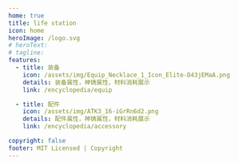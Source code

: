 ```yaml
---
home: true
title: life station
icon: home
heroImage: /logo.svg
# heroText: 
# tagline: 
features:
  - title: 装备
    icon: /assets/img/Equip_Necklace_1_Icon_Elite-D43jEMaA.png
    details: 装备属性，神铸属性，材料消耗展示
    link: /encyclopedia/equip

  - title: 配件
    icon: /assets/img/ATK3_16-iGrRn6d2.png
    details: 配件属性，神铸属性，材料消耗展示
    link: /encyclopedia/accessory

copyright: false
footer: MIT Licensed | Copyright
---
```


